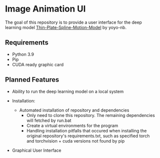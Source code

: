 # Image Animation UI

The goal of this repository is to provide a user interface for the deep learning model [Thin-Plate-Spline-Motion-Model](https://github.com/yoyo-nb/Thin-Plate-Spline-Motion-Model) by yoyo-nb.

## Requirements
* Python 3.9
* Pip
* CUDA ready graphic card

## Planned Features
* Ability to run the deep learning model on a local system
* Installation: 
    * Automated installation of repository and dependencies
        * Only need to clone this repository. The remaining dependencies will fetched by run.bat
        * Create a virtual environments for the program
        * Handling installation pitfalls that occured when installing the original repository's requirements.txt, such as specified torch and torchvision + cuda versions not found by pip

* Graphical User Interface
